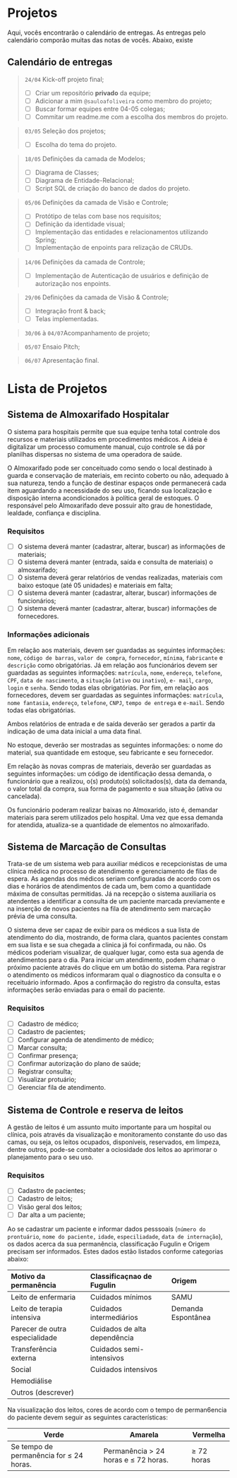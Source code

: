 # Projetos 

Aqui, vocês encontrarão o calendário de entregas. As entregas pelo calendário comporão muitas das notas de vocês. Abaixo, existe

## Calendário de entregas

> ``24/04`` Kick-off projeto final;
> - [ ] Criar um repositório **privado** da equipe;
> - [ ] Adicionar a mim ```@sauloafoliveira``` como membro do projeto;
> - [ ] Buscar formar equipes entre 04-05 colegas;
> - [ ] Commitar um readme.me com a escolha dos membros do projeto.

> ``03/05`` Seleção dos projetos;
> - [ ] Escolha do tema do projeto.

> ``18/05`` Definições da camada de Modelos;
> - [ ] Diagrama de Classes;
> - [ ] Diagrama de Entidade-Relacional;
> - [ ] Script SQL de criação do banco de dados do projeto.

> ``05/06`` Definições da camada de Visão e Controle;
> - [ ]  Protótipo de telas com base nos requisitos;
> - [ ]  Definição da identidade visual;
> - [ ]  Implementação das entidades e relacionamentos utilizando Spring;
> - [ ]  Implementação de enpoints para relização de CRUDs.

> ``14/06`` Definições da camada de Controle;
> - [ ] Implementação de Autenticação de usuários e definição de autorização nos enpoints.

> ``29/06`` Definições da camada de Visão & Controle;
> - [ ] Integração front & back;
> - [ ] Telas implementadas.

> ``30/06`` à ``04/07``Acompanhamento de projeto;

> ``05/07`` Ensaio Pitch;

> ``06/07`` Apresentação final.


# Lista de Projetos

## Sistema de Almoxarifado Hospitalar

O sistema para hospitais permite que sua equipe tenha total controle dos recursos e materiais utilizados em procedimentos médicos. A ideia é   digitalizar um processo comumente manual, cujo controle se dá por planilhas dispersas no sistema de uma operadora de saúde.

O Almoxarifado pode ser conceituado como sendo o local destinado à guarda e conservação de materiais, em recinto coberto ou não, adequado à sua natureza, tendo a função de destinar espaços onde permanecerá cada item aguardando a necessidade do seu uso, ficando sua localização e disposição interna acondicionados à política geral de estoques. O responsável pelo Almoxarifado deve possuir alto grau de honestidade, lealdade, confiança e disciplina.

### Requisitos

- [ ] O sistema deverá manter (cadastrar, alterar, buscar) as informações de materiais;
- [ ] O sistema deverá manter (entrada, saída e consulta de materiais) o almoxarifado;
- [ ] O sistema deverá gerar relatórios de vendas realizadas, materiais com baixo estoque (até 05 unidades) e materiais em falta;
- [ ] O sistema deverá manter (cadastrar, alterar, buscar) informações de funcionários;
- [ ] O sistema deverá manter (cadastrar, alterar, buscar) informações de fornecedores.

### Informações adicionais

Em relação aos materiais, devem ser guardadas as seguintes informações:  ``nome``, ``código de barras``, ``valor de compra``,  ``fornecedor``,  ``mínima``, ``fabricante`` e ``descrição`` como obrigatórias. Já em relação aos funcionários devem ser guardadas as seguintes informações: ``matrícula``, ``nome``, ``endereço``, ``telefone``, ``CPF``, ``data de nascimento``,  a ``situação`` (``ativo`` ou ``inativo``), ``e- mail``, ``cargo``, ``login`` e ``senha``. Sendo todas elas obrigatórias. Por fim, em relação aos fornecedores, devem ser guardadas as seguintes informações: ``matrícula``, ``nome fantasia``, ``endereço``, ``telefone``, ``CNPJ``, ``tempo de entrega`` e ``e-mail``. Sendo todas elas obrigatórias.

Ambos relatórios de entrada e de saída deverão ser gerados a partir da indicação de uma data inicial a uma data final. 

No estoque, deverão ser mostradas as seguintes  informações: o nome do material, sua quantidade em estoque, seu fabricante e seu fornecedor. 

Em relação às novas compras de materiais, deverão ser guardadas as seguintes informações: um código de identificação dessa demanda, o funcionário que a realizou, o(s) produto(s) solicitados(s), data da demanda, o valor total da compra, sua forma de pagamento e sua situação (ativa ou cancelada).

Os funcionário poderam realizar baixas no Almoxarido, isto é, demandar materiais para serem utilizados pelo hospital. Uma vez que essa demanda for atendida, atualiza-se a quantidade de elementos no almoxarifado.

## Sistema de Marcação de Consultas

Trata-se de um sistema web para auxiliar médicos e recepcionistas de uma clínica médica no processo de atendimento e gerenciamento de filas de espera. As agendas dos médicos seriam configuradas de acordo com os dias e horários de atendimentos de cada um, bem como a quantidade máxima de consultas permitidas. Já na recepção o sistema auxiliaria os atendentes a identificar a consulta de um paciente marcada previamente e na inserção de novos pacientes na fila de atendimento sem marcação prévia de uma consulta.


O sistema deve ser capaz de exibir para os médicos a sua lista de atendimento do dia, mostrando, de forma clara, quantos pacientes constam em sua lista e se sua chegada a clinica já foi confirmada, ou não. Os médicos poderiam visualizar, de qualquer lugar, como esta sua agenda de atendimentos para o dia. Para iniciar um atendimento, podem chamar o próximo paciente através do clique em um botão do sistema. Para registrar o atendimento os médicos informaram qual o diagnostico da consulta e o receituário informado. Apos a confirmação do registro da consulta, estas informações serão enviadas para o email do paciente.

### Requisitos 

- [ ] Cadastro de médico;
- [ ] Cadastro de pacientes;
- [ ] Configurar agenda de atendimento de médico;
- [ ] Marcar consulta;
- [ ] Confirmar presença;
- [ ] Confirmar autorização do plano de saúde;
- [ ] Registrar consulta;
- [ ] Visualizar protuário;
- [ ] Gerenciar fila de atendimento.

## Sistema de Controle e reserva de leitos

A gestão de leitos é um assunto muito importante para um hospital ou clínica,  pois através da visualização e monitoramento constante do uso das camas, ou seja, os leitos ocupados, disponíveis, reservados, em limpeza, dentre outros, pode-se combater a ociosidade dos leitos ao aprimorar o planejamento para o seu uso.


### Requisitos

- [ ] Cadastro de pacientes;
- [ ] Cadastro de leitos;
- [ ] Visão geral dos leitos;
- [ ] Dar alta a um paciente;

Ao se cadastrar um paciente e informar dados pesssoais (``número do prontuário``, ``nome do paciente,`` ``idade``, ``especiliadade``, ``data de internação``), os dados acerca da sua permanência, classificação Fugulin e Origem precisam ser informados. Estes dados estão listados conforme categorias abaixo:

| Motivo da permanência          | Classificaçnao de Fugulin    | Origem             |
| :----------------------------- | :--------------------------- | :----------------- |
| Leito de enfermaria            | Cuidados mínimos             | SAMU               |
| Leito de terapia intensiva     | Cuidados intermediários      | Demanda Espontânea |
| Parecer de outra especialidade | Cuidados de alta dependência |                    |
| Transferência externa          | Cuidados semi-intensivos     |                    |
| Social                         | Cuidados intensivos          |                    |
| Hemodiálise                    |                              |                    |
| Outros (descrever)             |                              |                    |

Na visualização dos leitos, cores de acordo com o tempo de perman6encia do paciente devem seguir as seguintes características:

| Verde                                   | Amarela                              | Vermelha   |
| --------------------------------------- | ------------------------------------ | ---------- |
| Se tempo de permanência for ≤ 24 horas. | Permanência > 24 horas e ≤ 72 horas. | ≥ 72 horas |

